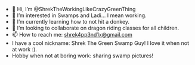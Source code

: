 - 👋 Hi, I’m @ShrekTheWorkingLikeCrazyGreenThing
- 👀 I’m interested in Swamps and Ladi... I mean working.
- 🌱 I’m currently learning how to not hit a donkey.
- 💞️ I’m looking to collaborate on dragon riding classes for all children.
- 📫 How to reach me: shrek4pp3nd1x@gmail.com
- I have a cool nickname: Shrek The Green Swamp Guy! I love it when not at work :).
- Hobby when not at boring work: sharing swamp pictures!
<!---
ShrekTheWorkingLikeCrazyGreenThing/ShrekTheWorkingLikeCrazyGreenThing is a ✨ special ✨ repository because its `README.md` (this file) appears on your GitHub profile.
You can click the Preview link to take a look at your changes.
--->

